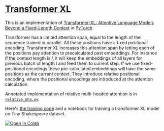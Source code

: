 # [Transformer XL](https://nn.labml.ai/transformers/xl/index.html)

This is an implementation of
[Transformer-XL: Attentive Language Models Beyond a Fixed-Length Context](https://papers.labml.ai/paper/1901.02860)
in [PyTorch](https://pytorch.org).

Transformer has a limited attention span,
equal to the length of the sequence trained in parallel.
All these positions have a fixed positional encoding.
Transformer XL increases this attention span by letting
each of the positions pay attention to precalculated past embeddings.
For instance if the context length is $l$, it will keep the embeddings of
all layers for previous batch of length $l$ and feed them to current step.
If we use fixed-positional encodings these pre-calculated embeddings will have
the same positions as the current context.
They introduce relative positional encoding, where the positional encodings
are introduced at the attention calculation.

Annotated implementation of relative multi-headed attention is in [`relative_mha.py`](https://nn.labml.ai/transformers/xl/relative_mha.html).

Here's [the training code](https://nn.labml.ai/transformers/xl/experiment.html) and a notebook for training a transformer XL model on Tiny Shakespeare dataset.

[![Open In Colab](https://colab.research.google.com/assets/colab-badge.svg)](https://colab.research.google.com/github/labmlai/annotated_deep_learning_paper_implementations/blob/master/labml_nn/transformers/xl/experiment.ipynb)
